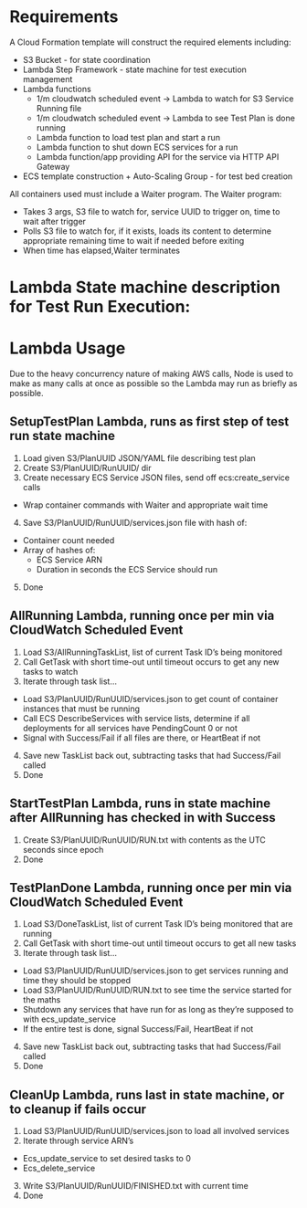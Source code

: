 # Requirements

A Cloud Formation template will construct the required elements including:

* S3 Bucket - for state coordination
* Lambda Step Framework - state machine for test execution management
* Lambda functions
  * 1/m cloudwatch scheduled event -> Lambda to watch for S3 Service Running file
  * 1/m cloudwatch scheduled event -> Lambda to see Test Plan is done running
  * Lambda function to load test plan and start a run
  * Lambda function to shut down ECS services for a run
  * Lambda function/app providing API for the service via HTTP API Gateway
* ECS template construction + Auto-Scaling Group - for test bed creation

All containers used must include a Waiter program. The Waiter program:
* Takes 3 args, S3 file to watch for, service UUID to trigger on, time to wait after trigger
* Polls S3 file to watch for, if it exists, loads its content to determine appropriate remaining time to wait if needed before exiting
* When time has elapsed,Waiter terminates

# Lambda State machine description for Test Run Execution:



# Lambda Usage

Due to the heavy concurrency nature of making AWS calls, Node is used to make as many calls at once as possible so the Lambda may run as briefly as possible.

## SetupTestPlan Lambda, runs as first step of test run state machine
1. Load given S3/PlanUUID JSON/YAML file describing test plan
2. Create S3/PlanUUID/RunUUID/ dir
3. Create necessary ECS Service JSON files, send off ecs:create_service calls
  * Wrap container commands with Waiter and appropriate wait time
4. Save S3/PlanUUID/RunUUID/services.json file with hash of:
  * Container count needed
  * Array of hashes of:
    * ECS Service ARN
    * Duration in seconds the ECS Service should run
5. Done

## AllRunning Lambda, running once per min via CloudWatch Scheduled Event
1. Load S3/AllRunningTaskList, list of current Task ID’s being monitored
2. Call GetTask with short time-out until timeout occurs to get any new tasks to watch
3. Iterate through task list…
  * Load S3/PlanUUID/RunUUID/services.json to get count of container instances that must be running
  * Call ECS DescribeServices with service lists, determine if all deployments for all services have PendingCount 0 or not
  * Signal with Success/Fail if all files are there, or HeartBeat if not
4. Save new TaskList back out, subtracting tasks that had Success/Fail called
5. Done

## StartTestPlan Lambda, runs in state machine after AllRunning has checked in with Success
1. Create S3/PlanUUID/RunUUID/RUN.txt with contents as the UTC seconds since epoch
2. Done

## TestPlanDone Lambda, running once per min via CloudWatch Scheduled Event
1. Load S3/DoneTaskList, list of current Task ID’s being monitored that are running
2. Call GetTask with short time-out until timeout occurs to get all new tasks
3. Iterate through task list…
  * Load S3/PlanUUID/RunUUID/services.json to get services running and time they should be stopped
  * Load S3/PlanUUID/RunUUID/RUN.txt to see time the service started for the maths
  * Shutdown any services that have run for as long as they’re supposed to with ecs_update_service
  * If the entire test is done, signal Success/Fail, HeartBeat if not
4. Save new TaskList back out, subtracting tasks that had Success/Fail called
5. Done

## CleanUp Lambda, runs last in state machine, or to cleanup if fails occur
1. Load S3/PlanUUID/RunUUID/services.json to load all involved services
2. Iterate through service ARN’s
  * Ecs_update_service to set desired tasks to 0
  * Ecs_delete_service
3. Write S3/PlanUUID/RunUUID/FINISHED.txt with current time
4. Done

